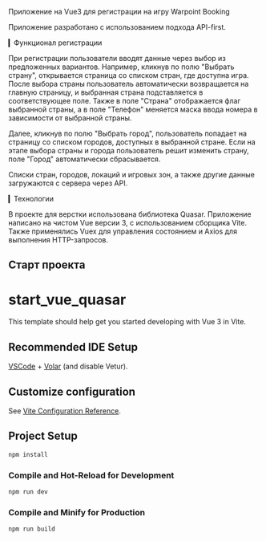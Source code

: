 Приложение на Vue3 для регистрации на игру Warpoint Booking

Приложение разработано с использованием подхода API-first.

▎Функционал регистрации

При регистрации пользователи вводят данные через выбор из предложенных вариантов. Например, кликнув по полю "Выбрать страну", открывается страница со списком стран, где доступна игра. После выбора страны пользователь автоматически возвращается на главную страницу, и выбранная страна подставляется в соответствующее поле. Также в поле "Страна" отображается флаг выбранной страны, а в поле "Телефон" меняется маска ввода номера в зависимости от выбранной страны.

Далее, кликнув по полю "Выбрать город", пользователь попадает на страницу со списком городов, доступных в выбранной стране. Если на этапе выбора страны и города пользователь решит изменить страну, поле "Город" автоматически сбрасывается.

Списки стран, городов, локаций и игровых зон, а также другие данные загружаются с сервера через API.

▎Технологии

В проекте для верстки использована библиотека Quasar. 
Приложение написано на чистом Vue версии 3, с использованием сборщика Vite. 
Также применялись Vuex для управления состоянием и Axios для выполнения HTTP-запросов.


Старт проекта
------------------------------------------------------------------------------------------------------------
# start_vue_quasar

This template should help get you started developing with Vue 3 in Vite.

## Recommended IDE Setup

[VSCode](https://code.visualstudio.com/) + [Volar](https://marketplace.visualstudio.com/items?itemName=Vue.volar) (and disable Vetur).

## Customize configuration

See [Vite Configuration Reference](https://vitejs.dev/config/).

## Project Setup

```sh
npm install
```

### Compile and Hot-Reload for Development

```sh
npm run dev
```

### Compile and Minify for Production

```sh
npm run build
```

